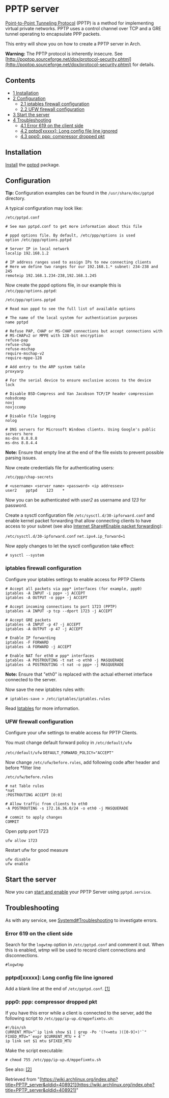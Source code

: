 # PPTP server

[Point-to-Point Tunneling Protocol](https://en.wikipedia.org/wiki/PPTP "wikipedia:PPTP") (PPTP) is a method for implementing virtual private networks. PPTP uses a control channel over TCP and a GRE tunnel operating to encapsulate PPP packets.

This entry will show you on how to create a PPTP server in Arch.

**Warning:** The PPTP protocol is inherently insecure. See [http://poptop.sourceforge.net/dox/protocol-security.phtml](http://poptop.sourceforge.net/dox/protocol-security.phtml) for details.

## Contents

*   [1 Installation](#Installation)
*   [2 Configuration](#Configuration)
    *   [2.1 iptables firewall configuration](#iptables_firewall_configuration)
    *   [2.2 UFW firewall configuration](#UFW_firewall_configuration)
*   [3 Start the server](#Start_the_server)
*   [4 Troubleshooting](#Troubleshooting)
    *   [4.1 Error 619 on the client side](#Error_619_on_the_client_side)
    *   [4.2 pptpd[xxxxx]: Long config file line ignored](#pptpd.5Bxxxxx.5D:_Long_config_file_line_ignored)
    *   [4.3 ppp0: ppp: compressor dropped pkt](#ppp0:_ppp:_compressor_dropped_pkt)

## Installation

[Install](/index.php/Install "Install") the [pptpd](https://www.archlinux.org/packages/?name=pptpd) package.

## Configuration

**Tip:** Configuration examples can be found in the `/usr/share/doc/pptpd` directory.

A typical configuration may look like:

 `/etc/pptpd.conf` 

```
# See man pptpd.conf to get more information about this file

# pppd options file. By default, /etc/ppp/options is used
option /etc/ppp/options.pptpd

# Server IP in local network
localip 192.168.1.2

# IP address ranges used to assign IPs to new connecting clients
# Here we define two ranges for our 192.168.1.* subnet: 234-238 and 245
remoteip 192.168.1.234-238,192.168.1.245

```

Now create the pppd options file, in our example this is `/etc/ppp/options.pptpd`:

 `/etc/ppp/options.pptpd` 

```
# Read man pppd to see the full list of available options

# The name of the local system for authentication purposes
name pptpd

# Refuse PAP, CHAP or MS-CHAP connections but accept connections with
# MS-CHAPv2 or MPPE with 128-bit encryption
refuse-pap
refuse-chap
refuse-mschap
require-mschap-v2
require-mppe-128

# Add entry to the ARP system table
proxyarp

# For the serial device to ensure exclusive access to the device
lock

# Disable BSD-Compress and Van Jacobson TCP/IP header compression
nobsdcomp
novj
novjccomp

# Disable file logging
nolog

# DNS servers for Microsoft Windows clients. Using Google's public servers here
ms-dns 8.8.8.8
ms-dns 8.8.4.4

```

**Note:** Ensure that empty line at the end of the file exists to prevent possible parsing issues.

Now create credentials file for authenticating users:

 `/etc/ppp/chap-secrets` 

```
# <username> <server name> <password> <ip addresses>
user2    pptpd    123    *

```

Now you can be authenticated with _user2_ as username and _123_ for password.

Create a sysctl configuration file `/etc/sysctl.d/30-ipforward.conf` and enable kernel packet forwarding that allow connecting clients to have access to your subnet (see also [Internet Share#Enable packet forwarding](/index.php/Internet_Share#Enable_packet_forwarding "Internet Share")):

 `/etc/sysctl.d/30-ipforward.conf`  `net.ipv4.ip_forward=1` 

Now apply changes to let the sysctl configuration take effect:

```
# sysctl --system

```

### iptables firewall configuration

Configure your iptables settings to enable access for PPTP Clients

```
# Accept all packets via ppp* interfaces (for example, ppp0)
iptables -A INPUT -i ppp+ -j ACCEPT
iptables -A OUTPUT -o ppp+ -j ACCEPT

# Accept incoming connections to port 1723 (PPTP)
iptables -A INPUT -p tcp --dport 1723 -j ACCEPT

# Accept GRE packets
iptables -A INPUT -p 47 -j ACCEPT
iptables -A OUTPUT -p 47 -j ACCEPT

# Enable IP forwarding
iptables -F FORWARD
iptables -A FORWARD -j ACCEPT

# Enable NAT for eth0 и ppp* interfaces
iptables -A POSTROUTING -t nat -o eth0 -j MASQUERADE
iptables -A POSTROUTING -t nat -o ppp+ -j MASQUERADE

```

**Note:** Ensure that "eth0" is replaced with the actual ethernet interface connected to the server.

Now save the new iptables rules with:

```
# iptables-save > /etc/iptables/iptables.rules

```

Read [Iptables](/index.php/Iptables "Iptables") for more information.

### UFW firewall configuration

Configure your ufw settings to enable access for PPTP Clients.

You must change default forward policy in `/etc/default/ufw`

 `/etc/default/ufw`  `DEFAULT_FORWARD_POLICY="ACCEPT"` 

Now change `/etc/ufw/before.rules`, add following code after header and before *filter line

 `/etc/ufw/before.rules` 

```
# nat Table rules
*nat
:POSTROUTING ACCEPT [0:0]

# Allow traffic from clients to eth0
-A POSTROUTING -s 172.16.36.0/24 -o eth0 -j MASQUERADE

# commit to apply changes
COMMIT

```

Open pptp port 1723

```
ufw allow 1723

```

Restart ufw for good measure

```
ufw disable
ufw enable

```

## Start the server

Now you can [start and enable](/index.php/Systemd#Using_units "Systemd") your PPTP Server using `pptpd.service`.

## Troubleshooting

As with any service, see [Systemd#Troubleshooting](/index.php/Systemd#Troubleshooting "Systemd") to investigate errors.

### Error 619 on the client side

Search for the `logwtmp` option in `/etc/pptpd.conf` and comment it out. When this is enabled, _wtmp_ will be used to record client connections and disconnections.

```
#logwtmp

```

### pptpd[xxxxx]: Long config file line ignored

Add a blank line at the end of `/etc/pptpd.conf`. [[1]](http://sourceforge.net/p/poptop/bugs/35/)

### ppp0: ppp: compressor dropped pkt

If you have this error while a client is connected to the server, add the following script to `/etc/ppp/ip-up.d/mppefixmtu.sh`:

```
#!/bin/sh
CURRENT_MTU="`ip link show $1 | grep -Po '(?<=mtu )([0-9]+)'`"
FIXED_MTU="`expr $CURRENT_MTU + 4`"
ip link set $1 mtu $FIXED_MTU

```

Make the script executable:

```
# chmod 755 /etc/ppp/ip-up.d/mppefixmtu.sh

```

See also: [[2]](http://bugs.debian.org/cgi-bin/bugreport.cgi?bug=330973)

Retrieved from "[https://wiki.archlinux.org/index.php?title=PPTP_server&oldid=408921](https://wiki.archlinux.org/index.php?title=PPTP_server&oldid=408921)"